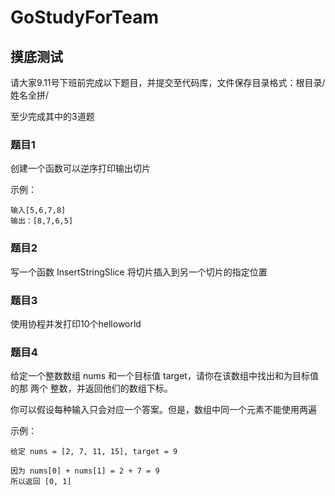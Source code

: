 # GoStudyForTeam

## 摸底测试
请大家9.11号下班前完成以下题目，并提交至代码库，文件保存目录格式：根目录/姓名全拼/

至少完成其中的3道题

### 题目1 
创建一个函数可以逆序打印输出切片

示例：
```
输入[5,6,7,8]
输出：[8,7,6,5]
```
### 题目2
写一个函数 InsertStringSlice 将切片插入到另一个切片的指定位置

### 题目3
使用协程并发打印10个helloworld


### 题目4
给定一个整数数组 nums 和一个目标值 target，请你在该数组中找出和为目标值的那 两个 整数，并返回他们的数组下标。

你可以假设每种输入只会对应一个答案。但是，数组中同一个元素不能使用两遍

示例：
```
给定 nums = [2, 7, 11, 15], target = 9

因为 nums[0] + nums[1] = 2 + 7 = 9
所以返回 [0, 1]
```
